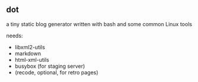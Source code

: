 ## dot

a tiny static blog generator written with bash and some common
Linux tools

needs:
- libxml2-utils
- markdown
- html-xml-utils
- busybox (for staging server)
- (recode, optional, for retro pages)

